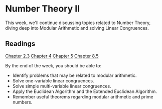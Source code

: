 # Number Theory II

This week, we'll continue discussing topics related to Number Theory, diving deep into Modular Arithmetic and solving Linear Congruences.

## Readings

[Chapter 2.3](https://math.gordon.edu/ntic/ntic/section-euclid-alg.html)
[Chapter 4](https://math.gordon.edu/ntic/ntic/chapter-intro-congruence.html)
[Chapter 5](https://math.gordon.edu/ntic/ntic/chapter-linear-congruences.html)
[Chapter 8.5](https://math.gordon.edu/ntic/ntic/section-wilson-flt.html)

By the end of the week, you should be able to:

- Identify problems that may be related to modular arithmetic.
- Solve one-variable linear congruences.
- Solve simple multi-variable linear congruences.
- Apply the Euclidean Algorithm and the Extended Euclidean Algorithm.
- Remember useful theorems regarding modular arithmetic and prime numbers.